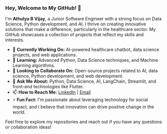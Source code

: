 ### Hey, Welcome to My GitHub! 👋

I'm **Athulya B Vijay**, a Junior Software Engineer with a strong focus on Data Science, Python development, and AI. I thrive on creating innovative solutions that make a difference, particularly in the healthcare sector. My GitHub showcases a collection of projects that reflect my skills and interests.

- 🔭 **Currently Working On:** AI-powered healthcare chatbot, data science projects, and web applications.
- 🌱 **Learning:** Advanced Python, Data Science techniques, and Machine Learning algorithms.
- 👯 **Looking to Collaborate On:** Open-source projects related to AI, data science, Python development, and web development.
- 💬 **Ask Me About:** Python, Data Science, AI, LangChain, Streamlit, and front-end technologies like Flutter.
- 📫 **How to Reach Me:** [LinkedIn](https://www.linkedin.com/in/athulya-esther-b65740220) | [Email](mailto:athulyaestherlucky75@gmail.com)
- ⚡ **Fun Fact:** I'm passionate about leveraging technology for social impact, and I believe that innovation can drive positive change in the world.

Feel free to explore my repositories and reach out if you have any questions or collaboration ideas!
